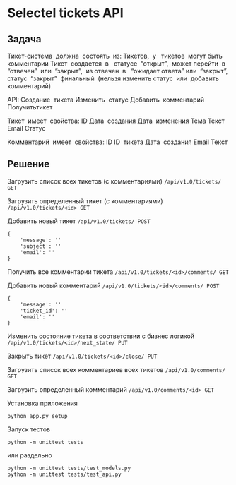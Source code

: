 Selectel tickets API
====================

Задача
------

Тикет-система​ ​ должна​ ​ состоять​ ​ из:
    Тикетов,​ ​ у ​ ​ тикетов​ ​ могут​ ​ быть​ ​ комментарии
    Тикет​ ​ создается​ ​ в ​ ​ статусе​ ​ “открыт”,​ ​ может​ ​ перейти​ ​ в ​ ​ “отвечен”​ ​ или​ ​ “закрыт”,​ ​ из
отвечен​ ​ в ​ ​ “ожидает​ ​ ответа”​ ​или​ ​ “закрыт”,​ ​ статус​ ​ “закрыт”​ ​ финальный​ ​ (нельзя
изменить​ ​ статус​ ​ или​ ​ добавить​ ​ комментарий)


API:
    Создание​ ​ тикета
    Изменить​ ​ статус
    Добавить​ ​ комментарий
    Получить​ ​ тикет


Тикет​ ​ имеет​ ​ свойства:
    ID
    Дата​ ​ создания
    Дата​ ​ изменения
    Тема
    Текст
    Email
    Статус


Комментарий​ ​ имеет​ ​ свойства:
    ID
    ID​ ​ тикета
    Дата​ ​ создания
    Email
    Текст


Решение
-------

Загрузить список всех тикетов (с комментариями)
`/api/v1.0/tickets/ GET`


Загрузить определенный тикет (с комментариями)
`/api/v1.0/tickets/<id> GET`


Добавить новый тикет
`/api/v1.0/tickets/ POST`

```
{
    'message': ''
    'subject': ''
    'email': ''
}
```


Получить все комментарии тикета
`/api/v1.0/tickets/<id>/comments/ GET`


Добавить новый комментарий
`/api/v1.0/tickets/<id>/comments/ POST`

```
{
    'message': ''
    'ticket_id': ''
    'email': ''
}
```


Изменить состояние тикета в соответствии с бизнес логикой
`/api/v1.0/tickets/<id>/next_state/ PUT`


Закрыть тикет
`/api/v1.0/tickets/<id>/close/ PUT`


Загрузить список всех комментариев всех тикетов
`/api/v1.0/comments/ GET`


Загрузить определенный комментарий
`/api/v1.0/comments/<id> GET`


Установка приложения
```
python app.py setup

```

Запуск тестов
```
python -m unittest tests
```

или раздельно

```
python -m unittest tests/test_models.py
python -m unittest tests/test_api.py

```


